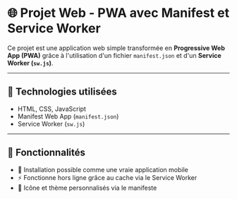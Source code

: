 # 🌐 Projet Web - PWA avec Manifest et Service Worker

Ce projet est une application web simple transformée en **Progressive Web App (PWA)** grâce à l'utilisation d'un fichier `manifest.json` et d'un **Service Worker (`sw.js`)**.

---

## 🔧 Technologies utilisées

- HTML, CSS, JavaScript
- Manifest Web App (`manifest.json`)
- Service Worker (`sw.js`)

---

## 🚀 Fonctionnalités

- 📱 Installation possible comme une vraie application mobile
- ⚡ Fonctionne hors ligne grâce au cache via le Service Worker
- 🌈 Icône et thème personnalisés via le manifeste


